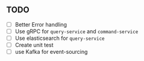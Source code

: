 ## TODO

 - [ ] Better Error handling
 - [ ] Use gRPC for `query-service` and `command-service`
 - [ ] Use elasticsearch for `query-service`
 - [ ] Create unit test
 - [ ] use Kafka for event-sourcing
